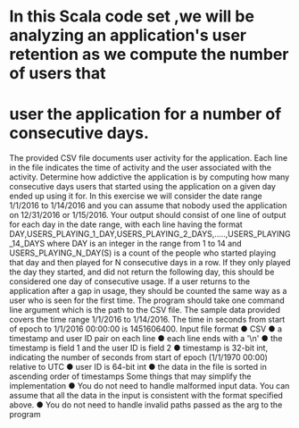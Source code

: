 # In this Scala code set ,we will be analyzing an application's user retention as we compute the number of users that
# user the application for a number of consecutive days.
The provided CSV file documents user activity for the application. Each line in the file indicates the time of
activity and the user associated with the activity. Determine how addictive the application is by computing how
many consecutive days users that started using the application on a given day ended up using it for. In this
exercise we will consider the date range 1/1/2016 to 1/14/2016 and you can assume that nobody used the
application on 12/31/2016 or 1/15/2016. Your output should consist of one line of output for each day in the
date range, with each line having the format
DAY,USERS_PLAYING_1_DAY,USERS_PLAYING_2_DAYS,.....,USERS_PLAYING_14_DAYS
where DAY is an integer in the range from 1 to 14 and USERS_PLAYING_N_DAY(S) is a count of the people
who started playing that day and then played for N consecutive days in a row. If they only played the day they
started, and did not return the following day, this should be considered one day of consecutive usage. If a user
returns to the application after a gap in usage, they should be counted the same way as a user who is seen for
the first time.
The program should take one command line argument which is the path to the CSV file.
The sample data provided covers the time range 1/1/2016 to 1/14/2016. The time in seconds from start of
epoch to 1/1/2016 00:00:00 is 1451606400.
Input file format
● CSV
● a timestamp and user ID pair on each line
● each line ends with a &#39;\n&#39;
● the timestamp is field 1 and the user ID is field 2
● timestamp is 32-­bit int, indicating the number of seconds from start of epoch (1/1/1970 00:00)
relative to UTC
● user ID is 64­-bit int
● the data in the file is sorted in ascending order of timestamps
Some things that may simplify the implementation
● You do not need to handle malformed input data. You can assume that all the data in the input is
consistent with the format specified above.
● You do not need to handle invalid paths passed as the arg to the program
